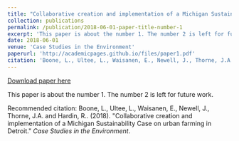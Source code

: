 ```yaml
---
title: "Collaborative creation and implementation of a Michigan Sustainability Case on urban farming in Detroit"
collection: publications
permalink: /publication/2018-06-01-paper-title-number-1
excerpt: 'This paper is about the number 1. The number 2 is left for future work.'
date: 2018-06-01
venue: 'Case Studies in the Environment'
paperurl: 'http://academicpages.github.io/files/paper1.pdf'
citation: 'Boone, L., Ultee, L., Waisanen, E., Newell, J., Thorne, J.A. and Hardin, R.. (2018). &quot;Collaborative creation and implementation of a Michigan Sustainability Case on urban farming in Detroit.&quot; <i>Case Studies in the Environment</i>. '
---
```


<a href='http://academicpages.github.io/files/paper1.pdf'>Download paper here</a>

This paper is about the number 1. The number 2 is left for future work.

Recommended citation: Boone, L., Ultee, L., Waisanen, E., Newell, J., Thorne, J.A. and Hardin, R.. (2018). "Collaborative creation and implementation of a Michigan Sustainability Case on urban farming in Detroit." <i>Case Studies in the Environment</i>. 
